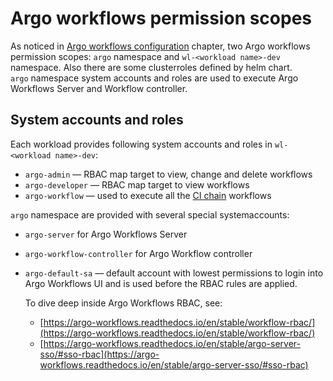 # Argo workflows permission scopes
As noticed in [Argo workflows configuration](argo_config.md) chapter, 
two Argo workflows permission scopes: `argo` namespace  and `wl-<workload name>-dev`
namespace. Also there are some clusterroles defined by helm chart.  
`argo` namespace system accounts and roles are used to execute Argo Workflows
Server and Workflow controller.

## System accounts and roles
Each workload provides following system accounts and roles in `wl-<workload name>-dev`:

- `argo-admin` — RBAC map target to view, change and delete workflows 
- `argo-developer` — RBAC map target to view workflows
- `argo-workflow` — used to execute all the [CI chain](/developers_guide/ci/build_routine/) workflows 

<!-- link to wl-template-gitops here -->


`argo` namespace are provided with several special systemaccounts:

- `argo-server` for Argo Workflows Server
- `argo-workflow-controller` for Argo Workflow controller
- `argo-default-sa` — default account with lowest permissions to login into Argo
  Workflows UI and is used before the RBAC rules are applied.

  To dive deep inside Argo Workflows RBAC, see:

  - [https://argo-workflows.readthedocs.io/en/stable/workflow-rbac/](https://argo-workflows.readthedocs.io/en/stable/workflow-rbac/)
  - [https://argo-workflows.readthedocs.io/en/stable/argo-server-sso/#sso-rbac](https://argo-workflows.readthedocs.io/en/stable/argo-server-sso/#sso-rbac)

